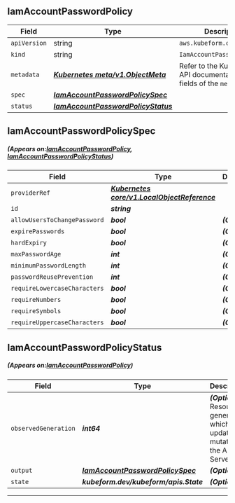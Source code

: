 ## IamAccountPasswordPolicy
| Field | Type | Description |
| ------ | ----- | ----------- |
| `apiVersion` | string | `aws.kubeform.com/v1alpha1` |
|    `kind` | string | `IamAccountPasswordPolicy` |
| `metadata` | ***[Kubernetes meta/v1.ObjectMeta](https://kubernetes.io/docs/reference/generated/kubernetes-api/v1.13/#objectmeta-v1-meta)***|Refer to the Kubernetes API documentation for the fields of the `metadata` field.|
| `spec` | ***[IamAccountPasswordPolicySpec](#IamAccountPasswordPolicySpec)***||
| `status` | ***[IamAccountPasswordPolicyStatus](#IamAccountPasswordPolicyStatus)***||
## IamAccountPasswordPolicySpec
##### (Appears on:[IamAccountPasswordPolicy](#IamAccountPasswordPolicy), [IamAccountPasswordPolicyStatus](#IamAccountPasswordPolicyStatus))
| Field | Type | Description |
| ------ | ----- | ----------- |
| `providerRef` | ***[Kubernetes core/v1.LocalObjectReference](https://kubernetes.io/docs/reference/generated/kubernetes-api/v1.13/#localobjectreference-v1-core)***||
| `id` | ***string***||
| `allowUsersToChangePassword` | ***bool***| ***(Optional)*** |
| `expirePasswords` | ***bool***| ***(Optional)*** |
| `hardExpiry` | ***bool***| ***(Optional)*** |
| `maxPasswordAge` | ***int***| ***(Optional)*** |
| `minimumPasswordLength` | ***int***| ***(Optional)*** |
| `passwordReusePrevention` | ***int***| ***(Optional)*** |
| `requireLowercaseCharacters` | ***bool***| ***(Optional)*** |
| `requireNumbers` | ***bool***| ***(Optional)*** |
| `requireSymbols` | ***bool***| ***(Optional)*** |
| `requireUppercaseCharacters` | ***bool***| ***(Optional)*** |
## IamAccountPasswordPolicyStatus
##### (Appears on:[IamAccountPasswordPolicy](#IamAccountPasswordPolicy))
| Field | Type | Description |
| ------ | ----- | ----------- |
| `observedGeneration` | ***int64***| ***(Optional)*** Resource generation, which is updated on mutation by the API Server.|
| `output` | ***[IamAccountPasswordPolicySpec](#IamAccountPasswordPolicySpec)***| ***(Optional)*** |
| `state` | ***kubeform.dev/kubeform/apis.State***| ***(Optional)*** |
---
